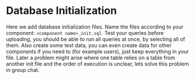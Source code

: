 # Database Initialization
Here we add database initialization files. Name the files according to your component: `<component name>_init.sql`. Test your queries before uploading, you should be able to run all queries at once, by selecting all of them. Also create some test data, you can even create data for other components if you need to (for example users), just keep everything in your file. Later a problem might arise where one table relies on a table from another init file and the order of execution is unclear, lets solve this problem in group chat.